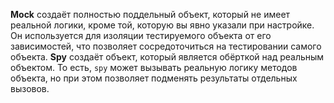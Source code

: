 **Mock** создаёт полностью поддельный объект, который не имеет реальной логики, кроме той, которую вы явно указали при настройке. Он используется для изоляции тестируемого объекта от его зависимостей, что позволяет сосредоточиться на тестировании самого объекта.
**Spy** создаёт объект, который является обёрткой над реальным объектом. То есть, `spy` может вызывать реальную логику методов объекта, но при этом позволяет подменять результаты отдельных вызовов.
